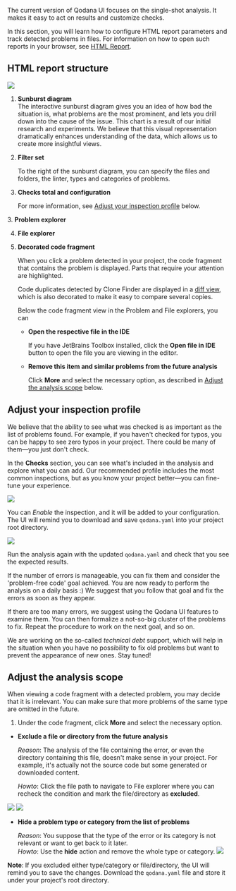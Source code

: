 [//]: # (title: UI Overview)

The current version of Qodana UI focuses on the single-shot analysis. It makes it easy to act on results and customize checks.

In this section, you will learn how to configure HTML report parameters and track detected problems in files. For information on how to open such reports in your browser, see [HTML Report](html-report.md).

## HTML report structure

![](general.png)

1. **Sunburst diagram**   
  The interactive sunburst diagram gives you an idea of how bad the situation is, what problems are the most prominent, and lets you drill down into the cause of the issue. This chart is a result of our initial research and experiments. We believe that this visual representation dramatically enhances understanding of the data, which allows us to create more insightful views. 
   
2. **Filter set**

    To the right of the sunburst diagram, you can specify the files and folders, the linter, types and categories of problems.
3. **Checks total and configuration**

    For more information, see [Adjust your inspection profile](#Adjust+your+inspection+profile) below.
   
[//]: # "check the link"
3. **Problem explorer**

4. **File explorer**

5. **Decorated code fragment**
    
    When you click a problem detected in your project, the code fragment that contains the problem  is displayed. Parts that require your attention are highlighted.

    Code duplicates detected by Clone Finder are displayed in a [diff view](clone-finder-output.md#A+sample+decorated+diff), which is also decorated to make it easy to compare several copies.  

    Below the code fragment view in the Problem and File explorers, you can
    * **Open the respective file in the IDE**
     
      If you have JetBrains Toolbox installed, click the **Open file in IDE** button to open the file you are viewing in the editor.
      
    * **Remove this item and similar problems from the future analysis**
        
      Click **More** and select the necessary option, as described in [Adjust the analysis scope](#Adjust-the-analysis-scope) below.
  
[//]: # "check the link"

## Adjust your inspection profile 

We believe that the ability to see what was checked is as important as the list of problems found. For example, if you haven't checked for 
typos, you can be happy to see zero typos in your project. There could be many of them&mdash;you just don't check. 

In the **Checks** section, you can see what's included in the analysis and  explore what you can add. Our recommended profile includes the most common inspections, but as you know your project better&mdash;you can fine-tune your 
experience. 

![](profile-settings.png)

You can *Enable* the inspection, and it will be added to your configuration. The UI will remind you to download and save `qodana.yaml` into your project root directory.

![](profile-save.png)

Run the analysis again with the updated `qodana.yaml` and check that you see the expected results. 

If the number of errors is manageable, you can fix them and consider the 'problem-free code' goal achieved. You are now ready to perform the 
analysis on a daily basis :) We suggest that you follow that goal and fix the errors as soon as they appear.

If there are too many errors, we suggest using the Qodana UI features to examine them. You can then formalize a not-so-big cluster of the problems to fix. Repeat the procedure to work on the next goal, and so on. 

We are working on the so-called *technical debt* support, which will help in the situation when you have no possibility to fix old problems but want to prevent the appearance of new ones. Stay tuned! 

## Adjust the analysis scope

When viewing a code fragment with a detected problem, you may decide that it is irrelevant. You can make sure that more problems of the same type are omitted in the future. 

1. Under the code fragment, click **More** and select the necessary option.

* **Exclude a file or directory from the future analysis**

  *Reason*: The analysis of the file containing the error, or even the directory containing this file, doesn't make sense in your project.
  For example, it's actually not the source code but some generated or downloaded content.

  *Howto*: Click the file path to navigate to File explorer where you can recheck the condition and mark the file/directory as **excluded**.

![](problem-area.png)
![](files-tree.png)


* **Hide a problem type or category from the list of problems**

  *Reason*: You suppose that the type of the error or its category is not relevant or want to get back to it later.  
  *Howto*: Use the **hide** action and remove the whole type or category.
  ![](problem-area-hide.png)

**Note**: If you excluded either type/category or file/directory, the UI will remind you to save the changes. Download the `qodana.yaml` file and store it under your project's root directory.